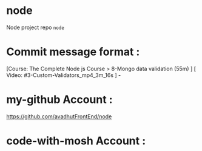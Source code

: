 # node 
Node project repo `node` 

# Commit message format : 
[Course: The Complete Node js Course > 8-Mongo data validation (55m) ] [ Video: #3-Custom-Validators_mp4_3m_16s ] - 


# my-github Account : 
https://github.com/avadhutFrontEnd/node 

# code-with-mosh Account : 
